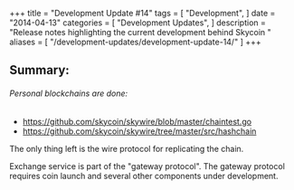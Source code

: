 +++
title = "Development Update #14"
tags = [
    "Development",
]
date = "2014-04-13"
categories = [
    "Development Updates",
]
description = "Release notes highlighting the current development behind Skycoin  "
aliases = [
	"/development-updates/development-update-14/"
]
+++

## Summary:

###### Personal blockchains are done:
- https://github.com/skycoin/skywire/blob/master/chaintest.go
- https://github.com/skycoin/skywire/tree/master/src/hashchain

The only thing left is the wire protocol for replicating the chain.

Exchange service is part of the "gateway protocol". The gateway protocol requires coin launch and several other components under development.
